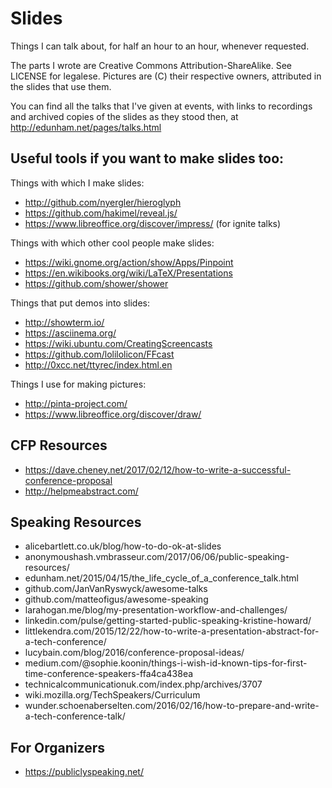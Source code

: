 Slides
======

Things I can talk about, for half an hour to an hour, whenever requested.

The parts I wrote are Creative Commons Attribution-ShareAlike. See LICENSE for
legalese. Pictures are (C) their respective owners, attributed in the slides
that use them.

You can find all the talks that I've given at events, with links to recordings
and archived copies of the slides as they stood then, at
http://edunham.net/pages/talks.html

Useful tools if you want to make slides too:
--------------------------------------------

Things with which I make slides:

* http://github.com/nyergler/hieroglyph
* https://github.com/hakimel/reveal.js/
* https://www.libreoffice.org/discover/impress/ (for ignite talks)

Things with which other cool people make slides:

* https://wiki.gnome.org/action/show/Apps/Pinpoint
* https://en.wikibooks.org/wiki/LaTeX/Presentations
* https://github.com/shower/shower

Things that put demos into slides:

* http://showterm.io/
* https://asciinema.org/
* https://wiki.ubuntu.com/CreatingScreencasts
* https://github.com/lolilolicon/FFcast
* http://0xcc.net/ttyrec/index.html.en

Things I use for making pictures:

* http://pinta-project.com/
* https://www.libreoffice.org/discover/draw/

CFP Resources
-------------

* https://dave.cheney.net/2017/02/12/how-to-write-a-successful-conference-proposal
* http://helpmeabstract.com/

Speaking Resources
------------------

* alicebartlett.co.uk/blog/how-to-do-ok-at-slides
* anonymoushash.vmbrasseur.com/2017/06/06/public-speaking-resources/
* edunham.net/2015/04/15/the_life_cycle_of_a_conference_talk.html
* github.com/JanVanRyswyck/awesome-talks
* github.com/matteofigus/awesome-speaking
* larahogan.me/blog/my-presentation-workflow-and-challenges/
* linkedin.com/pulse/getting-started-public-speaking-kristine-howard/
* littlekendra.com/2015/12/22/how-to-write-a-presentation-abstract-for-a-tech-conference/
* lucybain.com/blog/2016/conference-proposal-ideas/
* medium.com/@sophie.koonin/things-i-wish-id-known-tips-for-first-time-conference-speakers-ffa4ca438ea
* technicalcommunicationuk.com/index.php/archives/3707
* wiki.mozilla.org/TechSpeakers/Curriculum
* wunder.schoenaberselten.com/2016/02/16/how-to-prepare-and-write-a-tech-conference-talk/

For Organizers
--------------

* https://publiclyspeaking.net/

